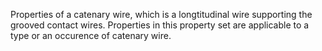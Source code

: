 Properties of a catenary wire, which is a longtitudinal wire supporting the grooved contact wires. Properties in this property set are applicable to a type or an occurence of catenary wire.
